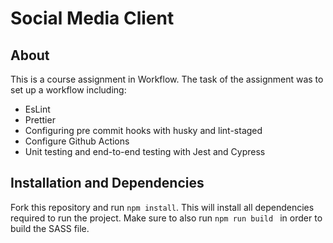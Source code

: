# Social Media Client

## About

This is a course assignment in Workflow. The task of the assignment was to set up a workflow including:

- EsLint
- Prettier
- Configuring pre commit hooks with husky and lint-staged
- Configure Github Actions
- Unit testing and end-to-end testing with Jest and Cypress

## Installation and Dependencies

Fork this repository and run `npm install`. This will install all dependencies required to run the project. Make sure to also run `npm run build ` in order to build the SASS file.